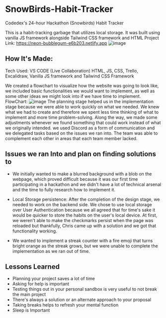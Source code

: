 # SnowBirds-Habit-Tracker
Codedex's 24-hour Hackathon (Snowbirds) Habit Tracker

This is a habit-tracking garbage that utilizes local storage. It was built using vanilla JS framework alongside Tailwind CSS framework and HTML
Project Link: https://neon-bubblegum-e6b203.netlify.app
![image](https://github.com/SnowBirds-Hackaton/SnowBirds-Habit-Tracker/assets/102891262/0448738f-5ace-4f37-9847-15764d73b05a)




## How It's Made:

Tech Used: VS CODE (Live Collaboration) HTML, JS, CSS, Trello, Excalidraw, Vanilla JS framework and Tailwind CSS Framework

We created a flowchart to visualize how the website was going to look like, we included basic functionalities we would want to implement, as well as some other ideas we might look into if we have time to implement.
FlowChart: ![image](https://github.com/SnowBirds-Hackaton/SnowBirds-Habit-Tracker/assets/102891262/d87d3891-cc54-4826-8b3f-c259f56c8c34)
The planning stage helped us in the implementation stage because we were able to work quickly on what we needed. We knew what we had to create and therefore we spent less time thinking of what to implement and more time problem-solving. Along the way, we made some adjustments whenever we found something that could work instead of what we originally intended.  we used Discord as a form of communication and we delegated tasks based on the issues we ran into. The team was able to complement each other in areas that each team member lacked.


## Issues we ran Into and plan on finding solutions to

- We initially wanted to make a blurred background with a blob on the webpage, which proved difficult because it was our first time participating in a hackathon and we didn't have a lot of technical arsenal and the time to fully research how to implement it.
 
- Local Storage persistence: After the completion of the design stage, we needed to work on the backend side. We chose to use local storage over User Authentication because we all agreed that for time's sake it would be quicker to store the habits on the user's local device. At first, we weren't able to make the checkmarks persist when the page was reloaded but thankfully, Chris came up with a solution and we got that functionality working.
  
- We wanted to implement a streak counter with a fire emoji that turns bright orange as the streak grows, but we were unable to complete the implementation as we ran out of time.



## Lessons Learned
- Planning your project saves a lot of time
- Asking for help is important
- Testing things out in your personal sandbox is very useful to not break the main project
- There's always a solution or an alternate approach to your proposal
- Taking breaks helps to refresh your mental function
- Sleep is Important





